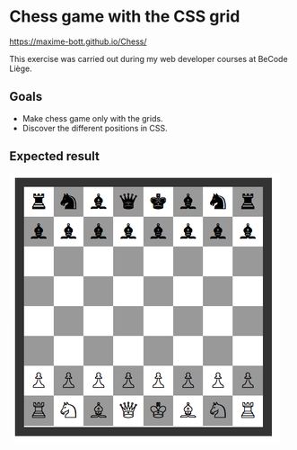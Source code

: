 # Chess game with the CSS grid

 https://maxime-bott.github.io/Chess/
 
 This exercise was carried out during my web developer courses at BeCode Liège.
 
 ## Goals
 
 - Make chess game only with the grids.
 - Discover the different positions in CSS.
 
 ## Expected result 
 
 ![](img/chessboard.png)
